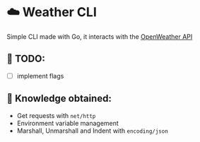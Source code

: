 # :cloud: Weather CLI

Simple CLI made with Go, it interacts with the [OpenWeather API](https://openweathermap.org/)

## :pencil: TODO:

- [ ] implement flags

## :thinking: Knowledge obtained:

- Get requests with ``net/http``
- Environment variable management
- Marshall, Unmarshall and Indent with ``encoding/json``